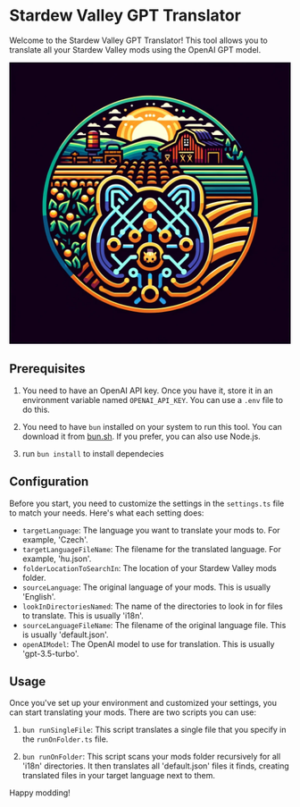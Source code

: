 # Stardew Valley GPT Translator

Welcome to the Stardew Valley GPT Translator! This tool allows you to translate all your Stardew Valley mods using the OpenAI GPT model.

![Stardew Valley GPT Translator](logo.png)

## Prerequisites

1. You need to have an OpenAI API key. Once you have it, store it in an environment variable named `OPENAI_API_KEY`. You can use a `.env` file to do this.

2. You need to have `bun` installed on your system to run this tool. You can download it from [bun.sh](https://bun.sh/). If you prefer, you can also use Node.js.
3. run `bun install` to install dependecies

## Configuration

Before you start, you need to customize the settings in the `settings.ts` file to match your needs. Here's what each setting does:

- `targetLanguage`: The language you want to translate your mods to. For example, 'Czech'.
- `targetLanguageFileName`: The filename for the translated language. For example, 'hu.json'.
- `folderLocationToSearchIn`: The location of your Stardew Valley mods folder.
- `sourceLanguage`: The original language of your mods. This is usually 'English'.
- `lookInDirectoriesNamed`: The name of the directories to look in for files to translate. This is usually 'i18n'.
- `sourceLanguageFileName`: The filename of the original language file. This is usually 'default.json'.
- `openAIModel`: The OpenAI model to use for translation. This is usually 'gpt-3.5-turbo'.

## Usage

Once you've set up your environment and customized your settings, you can start translating your mods. There are two scripts you can use:

1. `bun runSingleFile`: This script translates a single file that you specify in the `runOnFolder.ts` file.

2. `bun runOnFolder`: This script scans your mods folder recursively for all 'i18n' directories. It then translates all 'default.json' files it finds, creating translated files in your target language next to them.

Happy modding!
